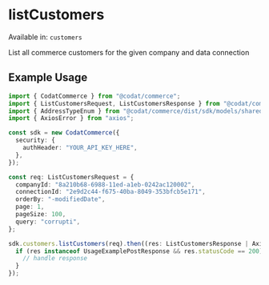 # listCustomers
Available in: `customers`

List all commerce customers for the given company and data connection

## Example Usage
```typescript
import { CodatCommerce } from "@codat/commerce";
import { ListCustomersRequest, ListCustomersResponse } from "@codat/commerce/dist/sdk/models/operations";
import { AddressTypeEnum } from "@codat/commerce/dist/sdk/models/shared";
import { AxiosError } from "axios";

const sdk = new CodatCommerce({
  security: {
    authHeader: "YOUR_API_KEY_HERE",
  },
});

const req: ListCustomersRequest = {
  companyId: "8a210b68-6988-11ed-a1eb-0242ac120002",
  connectionId: "2e9d2c44-f675-40ba-8049-353bfcb5e171",
  orderBy: "-modifiedDate",
  page: 1,
  pageSize: 100,
  query: "corrupti",
};

sdk.customers.listCustomers(req).then((res: ListCustomersResponse | AxiosError) => {
  if (res instanceof UsageExamplePostResponse && res.statusCode == 200) {
    // handle response
  }
});
```